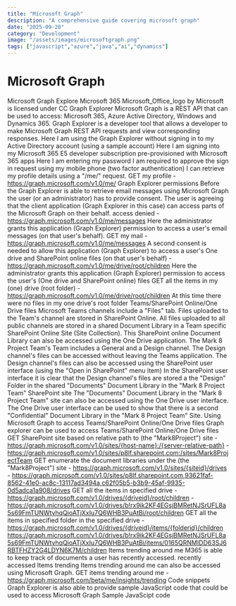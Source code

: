 ```yaml
---
title: "Microsoft Graph"
description: "A comprehensive guide covering microsoft graph"
date: "2025-09-20"
category: "Development"
image: "/assets/images/microsoftgraph.png"
tags: ["javascript","azure","java","ai","dynamics"]
---
```


# Microsoft Graph

Microsoft Graph Explore Microsoft 365 Microsoft_Office_logo by Microsoft is licensed under CC Graph Explorer Microsoft Graph is a REST API that can be used to access: Microsoft 365, Azure Active Directory, Windows and Dynamics 365. Graph Explorer is a developer tool that allows a developer to make Microsoft Graph REST API requests and view corresponding responses. Here I am using the Graph Explorer without signing in to my Active Directory account (using a sample account) Here I am signing into my Microsoft 365 E5 developer subscription pre-provisioned with Microsoft 365 apps Here I am entering my password I am required to approve the sign in request using my mobile phone (two factor authentication) I can retrieve my profile details using a "/me/" request. GET my profile - https://graph.microsoft.com/v1.0/me/ Graph Explorer permissions Before the Graph Explorer is able to retrieve email messages using Microsoft Graph the user (or an administrator) has to provide consent. The user is agreeing that the client application (Graph Explorer in this case) can access parts of the Microsoft Graph on their behalf. access denied - https://graph.microsoft.com/v1.0/me/messages Here the administrator grants this application (Graph Explorer) permission to access a user's email messages (on that user's behalf). GET my mail - https://graph.microsoft.com/v1.0/me/messages A second consent is needed to allow this application (Graph Explorer) to access a user's One drive and SharePoint online files (on that user's behalf) - https://graph.microsoft.com/v1.0/me/drive/root/children Here the administrator grants this application (Graph Explorer) permission to access the user's (One drive and SharePoint online) files GET all the items in my (one) drive (root folder) - https://graph.microsoft.com/v1.0/me/drive/root/children At this time there were no files in my one drive's root folder Teams/SharePoint Online/One Drive files Microsoft Teams channels include a "Files" tab. Files uploaded to the Team's channel are stored in SharePoint Online. All files uploaded to all public channels are stored in a shared Document Library in a Team specific SharePoint Online Site (Site Collection). This SharePoint online Document Library can also be accessed using the One Drive application. The Mark 8 Project Team's Team includes a General and a Design channel. The Design channel's files can be accessed without leaving the Teams application. The Design channel's files can also be accessed using the SharePoint user interface (using the "Open in SharePoint" menu item) In the SharePoint user interface it is clear that the Design channel's files are stored a the "Design" Folder in the shared "Documents" Document Library in the "Mark 8 Project Team" SharePoint site The "Documents" Document Library in the "Mark 8 Project Team" site can also be accessed using the One Drive user interface. The One Drive user interface can be used to show that there is a second "Confidential" Document Library in the "Mark 8 Project Team" Site. Using Microsoft Graph to access Teams/SharePoint Online/One Drive files Graph explorer can be used to access Teams/SharePoint Online/One Drive files GET SharePoint site based on relative path to (the "Mark8Project") site - https://graph.microsoft.com/v1.0/sites/{host-name}:/{server-relative-path} - https://graph.microsoft.com/v1.0/sites/p8lf.sharepoint.com:/sites/Mark8ProjectTeam GET enumerate the document libraries under the (the "Mark8Project") site - https://graph.microsoft.com/v1.0/sites/{siteid}/drives - https://graph.microsoft.com/v1.0/sites/p8lf.sharepoint.com,93621faf-8562-41e0-ac8c-13117ad3494a,c62f05b5-b3b9-45af-9935-0d5adca1a908/drives GET all the items in specified drive - https://graph.microsoft.com/v1.0/drives/{driveid}/root/children -https://graph.microsoft.com/v1.0/drives/b!rx9ik2KF4EGsjBMRetNJSrUFL8a5s69FmTUNWtyhqQioATjXxIu7Q6WHB3PuAtBi/root/children GET all the items in specified folder in the specified drive - https://graph.microsoft.com/v1.0/drives/{driveid}/items/{folderid}/children https://graph.microsoft.com/v1.0/drives/b!rx9ik2KF4EGsjBMRetNJSrUFL8a5s69FmTUNWtyhqQioATjXxIu7Q6WHB3PuAtBi/items/0165QRNMIDD63SJ6RBTFHZY2G4LDYN6K7M/children Items trending around me M365 is able to keep track of documents a user has recently accessed. recently accessed Items trending Items trending around me can also be accessed using Microsoft Graph. GET items trending around me - https://graph.microsoft.com/beta/me/insights/trending Code snippets Graph Explorer is also able to provide sample JavaScript code that could be used to access Microsoft Graph Sample JavaScipt code
